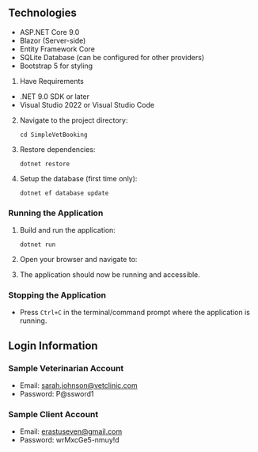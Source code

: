 
## Technologies

- ASP.NET Core 9.0
- Blazor (Server-side)
- Entity Framework Core
- SQLite Database (can be configured for other providers)
- Bootstrap 5 for styling

1. Have Requirements

- .NET 9.0 SDK or later
- Visual Studio 2022 or Visual Studio Code

2. Navigate to the project directory:
   ```
   cd SimpleVetBooking
   ```

3. Restore dependencies:
   ```
   dotnet restore
   ```

4. Setup the database (first time only):
   ```
   dotnet ef database update
   ```

### Running the Application

1. Build and run the application:
   ```
   dotnet run
   ```

2. Open your browser and navigate to:

3. The application should now be running and accessible.

### Stopping the Application

- Press `Ctrl+C` in the terminal/command prompt where the application is running.

## Login Information

### Sample Veterinarian Account
- Email: sarah.johnson@vetclinic.com
- Password: P@ssword1

### Sample Client Account
- Email: erastuseven@gmail.com
- Password: wrMxcGe5-nmuy!d

